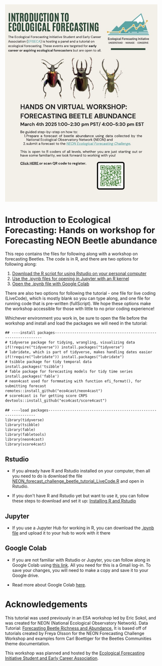 ![EFI flyer](Intro_to_EFI_flyer2.jpg)

# Introduction to Ecological Forecasting: Hands on workshop for Forecasting NEON Beetle abundance

This repo contains the files for following along with a workshop on forecasting Beetles. The code is in R, and there are two options for following along: 

1. [Download the R script for using Rstudio on your personal computer](#Rstudio)
2. [Use the .ipynb files for opening in Jupyter with an R kernel](##Jupyter)
3. [Open the .ipynb file with Google Colab](#Google-colab)

There are also two options for following the tutorial - one file for live coding (LiveCode), which is mostly blank so you can type along, and one file for running code that is pre-written (fullScript). We hope these options make the workshop accessible for those with little to no prior coding experience! 

Whichever environment you work in, be sure to open the file before the workshop and install and load the packages  we will need in the tutorial: 

```
## ----install packages----------------------------------------------------------------
# tidyverse package for tidying, wrangling, visualizing data 
if(!require("tidyverse")) install.packages("tidyverse") 
# lubridate, which is part of tidyverse, makes handling dates easier 
if(!require("lubridate")) install.packages("lubridate") 
# tsibble package for tidy temporal data 
install.packages('tsibble')
# fable package for forecasting models for tidy time series 
install.packages('fable')
# neon4cast used for formmating with function efi_format(), for submitting forecast 
remotes::install_github("eco4cast/neon4cast")
# score4cast is for getting score CRPS 
devtools::install_github("eco4cast/score4cast")

## ----load packages----------------------------------------------------------------
library(tidyverse)
library(tsibble)
library(fable)
library(fabletools)
library(neon4cast)
library(score4cast)
```

## Rstudio 

- If you already have R and Rstudio installed on your computer, then all you need to do is download the file [NEON_forecast_challenge_beetle_tutorial_LiveCode.R](https://github.com/rachtorr/efiseca_beetles_tutorial/blob/main/NEON_forecast_challenge_beetle_tutorial_LiveCode.R) and open in Rstudio. 

- If you don't have R and Rstudio yet but want to use it, you can follow these steps to download and set it up: [Installing R and Rstudio](https://rstudio-education.github.io/hopr/starting.html)

## Jupyter 

- If you use a Jupyter Hub for working in R, you can download the [.ipynb file](https://github.com/rachtorr/efiseca_beetles_tutorial/blob/main/NEON_forecast_challenge_beetle_tutorial_LiveCode_R.ipynb) and upload it to your hub to work with it there 

## Google Colab

- If you are not familiar with Rstudio or Jupyter, you can follow along in Google Colab using [this link](https://colab.research.google.com/drive/1DJcHUppFpZTGjL4s392xe6Gg1nbhYlpb?usp=sharing). All you need for this is a Gmail log-in. To save your changes, you will need to make a copy and save it to your Google drive. 

- Read more about Google Colab [here](https://research.google.com/colaboratory/faq.html). 

# Acknowledgements 

This tutorial was used previously in an ESA workshop led by Eric Sokol, and was created for NEON (National Ecological Observatory Network). Data Tutorial: [Forecasting Beetle Richness and Abundance.](https://www.neonscience.org/resources/learning-hub/tutorials/neon-beetle-forecasting.)
It is based off of tutorials created by Freya Olsson for the NEON Forecasting Challenge Workshop and examples form Carl Boettiger for the Beetles Communities theme documentation.  

This workshop was planned and hosted by the [Ecological Forecasting Initiative Student and Early Career Association](https://ecoforecast.org/student-and-early-career-association/).

